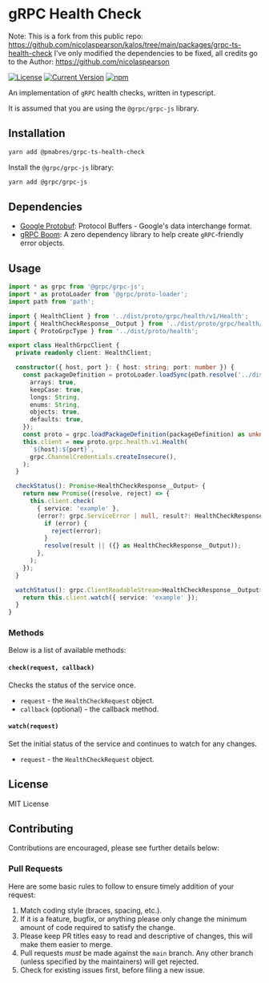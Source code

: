 # gRPC Health Check

Note: This is a fork from this public repo: https://github.com/nicolaspearson/kalos/tree/main/packages/grpc-ts-health-check
I've only modified the dependencies to be fixed, all credits go to the Author: https://github.com/nicolaspearson

[![License][license-image]][license-url]
[![Current Version](https://img.shields.io/npm/v/@pmabres/grpc-ts-health-check.svg)](https://www.npmjs.com/package/@pmabres/grpc-ts-health-check)
[![npm](https://img.shields.io/npm/dw/@pmabres/grpc-ts-health-check.svg)](https://www.npmjs.com/package/@pmabres/grpc-ts-health-check)

[license-url]: https://opensource.org/licenses/MIT
[license-image]: https://img.shields.io/npm/l/make-coverage-badge.svg

An implementation of `gRPC` health checks, written in typescript.

It is assumed that you are using the `@grpc/grpc-js` library.

## Installation

```sh
yarn add @pmabres/grpc-ts-health-check
```

Install the `@grpc/grpc-js` library:

```sh
yarn add @grpc/grpc-js
```

## Dependencies

- [Google Protobuf](https://www.npmjs.com/package/google-protobuf): Protocol Buffers - Google's data
  interchange format.
- [gRPC Boom](https://www.npmjs.com/package/grpc-boom): A zero dependency library to help create
  `gRPC`-friendly error objects.

## Usage

```typescript
import * as grpc from '@grpc/grpc-js';
import * as protoLoader from '@grpc/proto-loader';
import path from 'path';

import { HealthClient } from '../dist/proto/grpc/health/v1/Health';
import { HealthCheckResponse__Output } from '../dist/proto/grpc/health/v1/HealthCheckResponse';
import { ProtoGrpcType } from '../dist/proto/health';

export class HealthGrpcClient {
  private readonly client: HealthClient;

  constructor({ host, port }: { host: string; port: number }) {
    const packageDefinition = protoLoader.loadSync(path.resolve('../dist/proto/health.proto'), {
      arrays: true,
      keepCase: true,
      longs: String,
      enums: String,
      objects: true,
      defaults: true,
    });
    const proto = grpc.loadPackageDefinition(packageDefinition) as unknown as ProtoGrpcType;
    this.client = new proto.grpc.health.v1.Health(
      `${host}:${port}`,
      grpc.ChannelCredentials.createInsecure(),
    );
  }

  checkStatus(): Promise<HealthCheckResponse__Output> {
    return new Promise((resolve, reject) => {
      this.client.check(
        { service: 'example' },
        (error?: grpc.ServiceError | null, result?: HealthCheckResponse__Output): void => {
          if (error) {
            reject(error);
          }
          resolve(result || ({} as HealthCheckResponse__Output));
        },
      );
    });
  }

  watchStatus(): grpc.ClientReadableStream<HealthCheckResponse__Output> {
    return this.client.watch({ service: 'example' });
  }
}
```

### Methods

Below is a list of available methods:

#### `check(request, callback)`

Checks the status of the service once.

- `request` - the `HealthCheckRequest` object.
- `callback` (optional) - the callback method.

#### `watch(request)`

Set the initial status of the service and continues to watch for any changes.

- `request` - the `HealthCheckRequest` object.

## License

MIT License

## Contributing

Contributions are encouraged, please see further details below:

### Pull Requests

Here are some basic rules to follow to ensure timely addition of your request:

1. Match coding style (braces, spacing, etc.).
2. If it is a feature, bugfix, or anything please only change the minimum amount of code required to
   satisfy the change.
3. Please keep PR titles easy to read and descriptive of changes, this will make them easier to
   merge.
4. Pull requests _must_ be made against the `main` branch. Any other branch (unless specified by the
   maintainers) will get rejected.
5. Check for existing issues first, before filing a new issue.
